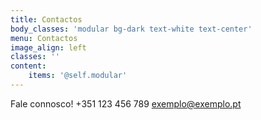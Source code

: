 ```yaml
---
title: Contactos
body_classes: 'modular bg-dark text-white text-center'
menu: Contactos
image_align: left
classes: ''
content:
    items: '@self.modular'
---
```


Fale connosco! 
+351 123 456 789
exemplo@exemplo.pt